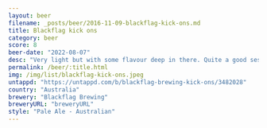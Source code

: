 ```yaml
---
layout: beer
filename: _posts/beer/2016-11-09-blackflag-kick-ons.md
title: Blackflag kick ons
category: beer
score: 8
beer-date: "2022-08-07"
desc: "Very light but with some flavour deep in there. Quite a good session pale ale"
permalink: /beer/:title.html
img: /img/list/blackflag-kick-ons.jpeg
untappd: "https://untappd.com/b/blackflag-brewing-kick-ons/3482028"
country: "Australia"
brewery: "Blackflag Brewing"
breweryURL: "breweryURL"
style: "Pale Ale - Australian"
---
```

